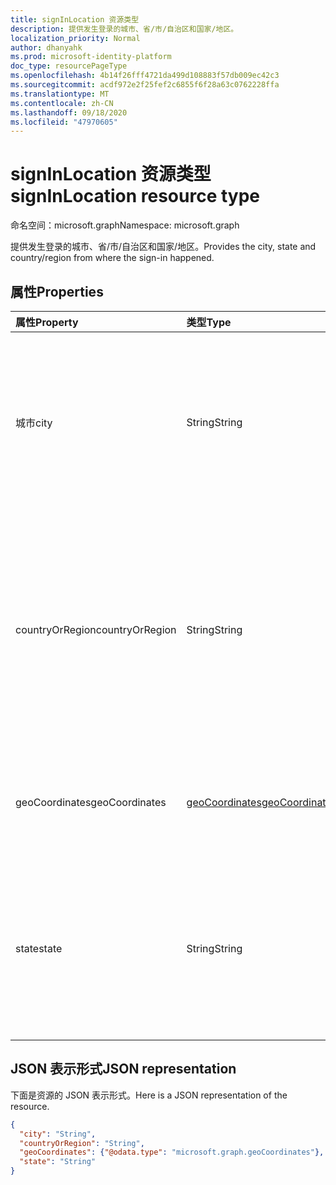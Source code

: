 ```yaml
---
title: signInLocation 资源类型
description: 提供发生登录的城市、省/市/自治区和国家/地区。
localization_priority: Normal
author: dhanyahk
ms.prod: microsoft-identity-platform
doc_type: resourcePageType
ms.openlocfilehash: 4b14f26fff4721da499d108883f57db009ec42c3
ms.sourcegitcommit: acdf972e2f25fef2c6855f6f28a63c0762228ffa
ms.translationtype: MT
ms.contentlocale: zh-CN
ms.lasthandoff: 09/18/2020
ms.locfileid: "47970605"
---
```

# <a name="signinlocation-resource-type"></a><span data-ttu-id="8bbc9-103">signInLocation 资源类型</span><span class="sxs-lookup"><span data-stu-id="8bbc9-103">signInLocation resource type</span></span>

<span data-ttu-id="8bbc9-104">命名空间：microsoft.graph</span><span class="sxs-lookup"><span data-stu-id="8bbc9-104">Namespace: microsoft.graph</span></span>

<span data-ttu-id="8bbc9-105">提供发生登录的城市、省/市/自治区和国家/地区。</span><span class="sxs-lookup"><span data-stu-id="8bbc9-105">Provides the city, state and country/region from where the sign-in happened.</span></span>

## <a name="properties"></a><span data-ttu-id="8bbc9-106">属性</span><span class="sxs-lookup"><span data-stu-id="8bbc9-106">Properties</span></span>

| <span data-ttu-id="8bbc9-107">属性</span><span class="sxs-lookup"><span data-stu-id="8bbc9-107">Property</span></span>     | <span data-ttu-id="8bbc9-108">类型</span><span class="sxs-lookup"><span data-stu-id="8bbc9-108">Type</span></span>   |<span data-ttu-id="8bbc9-109">说明</span><span class="sxs-lookup"><span data-stu-id="8bbc9-109">Description</span></span>|
|:---------------|:--------|:----------|
|<span data-ttu-id="8bbc9-110">城市</span><span class="sxs-lookup"><span data-stu-id="8bbc9-110">city</span></span>|<span data-ttu-id="8bbc9-111">String</span><span class="sxs-lookup"><span data-stu-id="8bbc9-111">String</span></span>|<span data-ttu-id="8bbc9-112">提供发起登录的城市。</span><span class="sxs-lookup"><span data-stu-id="8bbc9-112">Provides the city where the sign-in originated.</span></span> <span data-ttu-id="8bbc9-113">这是通过登录活动中的纬度/经度信息计算得出的。</span><span class="sxs-lookup"><span data-stu-id="8bbc9-113">This is calculated using latitude/longitude information from the sign-in activity.</span></span>|
|<span data-ttu-id="8bbc9-114">countryOrRegion</span><span class="sxs-lookup"><span data-stu-id="8bbc9-114">countryOrRegion</span></span>|<span data-ttu-id="8bbc9-115">String</span><span class="sxs-lookup"><span data-stu-id="8bbc9-115">String</span></span>|<span data-ttu-id="8bbc9-116">提供国家/地区代码信息 (2 号代码) 在该登录起源中。</span><span class="sxs-lookup"><span data-stu-id="8bbc9-116">Provides the country code info (2 letter code) where the sign-in originated.</span></span>  <span data-ttu-id="8bbc9-117">这是通过登录活动中的纬度/经度信息计算得出的。</span><span class="sxs-lookup"><span data-stu-id="8bbc9-117">This is calculated using latitude/longitude information from the sign-in activity.</span></span>|
|<span data-ttu-id="8bbc9-118">geoCoordinates</span><span class="sxs-lookup"><span data-stu-id="8bbc9-118">geoCoordinates</span></span>|[<span data-ttu-id="8bbc9-119">geoCoordinates</span><span class="sxs-lookup"><span data-stu-id="8bbc9-119">geoCoordinates</span></span>](geocoordinates.md)|<span data-ttu-id="8bbc9-120">提供登录所源于的纬度、经度和海拔高度。</span><span class="sxs-lookup"><span data-stu-id="8bbc9-120">Provides the latitude, longitude and altitude where the sign-in originated.</span></span>|
|<span data-ttu-id="8bbc9-121">state</span><span class="sxs-lookup"><span data-stu-id="8bbc9-121">state</span></span>|<span data-ttu-id="8bbc9-122">String</span><span class="sxs-lookup"><span data-stu-id="8bbc9-122">String</span></span>|<span data-ttu-id="8bbc9-123">提供登录的起始状态。</span><span class="sxs-lookup"><span data-stu-id="8bbc9-123">Provides the State where the sign-in originated.</span></span> <span data-ttu-id="8bbc9-124">这是通过登录活动中的纬度/经度信息计算得出的。</span><span class="sxs-lookup"><span data-stu-id="8bbc9-124">This is calculated using latitude/longitude information from the sign-in activity.</span></span>|

## <a name="json-representation"></a><span data-ttu-id="8bbc9-125">JSON 表示形式</span><span class="sxs-lookup"><span data-stu-id="8bbc9-125">JSON representation</span></span>

<span data-ttu-id="8bbc9-126">下面是资源的 JSON 表示形式。</span><span class="sxs-lookup"><span data-stu-id="8bbc9-126">Here is a JSON representation of the resource.</span></span>

<!-- {
  "blockType": "resource",
  "optionalProperties": [

  ],
  "@odata.type": "microsoft.graph.signInLocation"
}-->

```json
{
  "city": "String",
  "countryOrRegion": "String",
  "geoCoordinates": {"@odata.type": "microsoft.graph.geoCoordinates"},
  "state": "String"
}

```

<!-- uuid: 8fcb5dbc-d5aa-4681-8e31-b001d5168d79
2015-10-25 14:57:30 UTC -->
<!-- {
  "type": "#page.annotation",
  "description": "signInLocation resource",
  "keywords": "",
  "section": "documentation",
  "tocPath": ""
}-->

